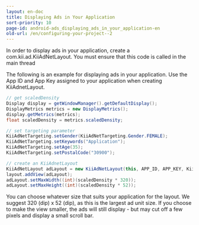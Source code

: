 ```yaml
---
layout: en-doc
title: Displaying Ads in Your Application
sort-priority: 10
page-id: android-ads_displaying_ads_in_your_application-en
old-url: /en/configuring-your-project--2
---
```

In order to display ads in your application, create a com.kii.ad.KiiAdNetLayout. You must ensure that this code is called in the main thread

The following is an example for displaying ads in your application.  Use the App ID and App Key assigned to your application when creating KiiAdnetLayout.

```java
// get scaledDensity 
Display display = getWindowManager().getDefaultDisplay(); 
DisplayMetrics metrics = new DisplayMetrics(); 
display.getMetrics(metrics);
float scaledDensity = metrics.scaledDensity;

// set targeting parameter
KiiAdNetTargeting.setGender(KiiAdNetTargeting.Gender.FEMALE);
KiiAdNetTargeting.setKeywords("Application");
KiiAdNetTargeting.setAge(35);
KiiAdNetTargeting.setPostalCode("30900");

// create an KiiAdnetLayout
KiiAdNetLayout adLayout = new KiiAdNetLayout(this, APP_ID, APP_KEY, KiiAdNetLayout.SiteID.US);
layout.addView(adLayout);
adLayout.setMaxWidth((int)(scaledDensity * 320));
adLayout.setMaxHeight((int)(scaledDensity * 52));
```

You can choose whatever size that suits your application for the layout. We suggest 320 (dip) x 52 (dip), as this is the largest ad unit size. If you choose to make the view smaller, the ads will still display - but may cut off a few pixels and display a small scroll bar.
